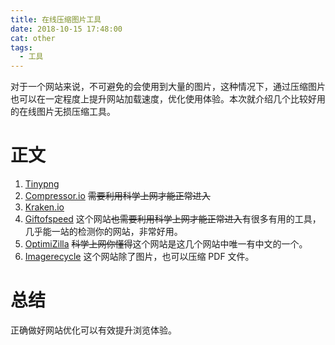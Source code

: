 ```yaml
---
title: 在线压缩图片工具
date: 2018-10-15 17:48:00
cat: other
tags:
  - 工具
---
```


对于一个网站来说，不可避免的会使用到大量的图片，这种情况下，通过压缩图片也可以在一定程度上提升网站加载速度，优化使用体验。本次就介绍几个比较好用的在线图片无损压缩工具。

# 正文

1. [Tinypng][1]
2. [Compressor.io][2]
   ~~需要利用科学上网才能正常进入~~
3. [Kraken.io][3]
4. [Giftofspeed][4]
   这个网站~~也需要利用科学上网才能正常进入~~有很多有用的工具，几乎能一站的检测你的网站，非常好用。
5. [OptimiZilla][5]
   ~~科学上网你懂得~~这个网站是这几个网站中唯一有中文的一个。
6. [Imagerecycle][6]
   这个网站除了图片，也可以压缩 PDF 文件。

# 总结

正确做好网站优化可以有效提升浏览体验。

[1]: https://tinypng.com/
[2]: https://compressor.io/compress
[3]: https://kraken.io/web-interface
[4]: https://www.giftofspeed.com/tools/
[5]: https://imagecompressor.com/
[6]: https://www.imagerecycle.com/
